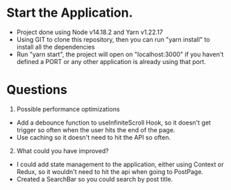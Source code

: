 # Start the Application.

- Project done using Node v14.18.2 and Yarn v1.22.17
- Using GIT to clone this repository, then you can run "yarn install" to install all the dependencies
- Run "yarn start", the project will open on "localhost:3000" if you haven't defined a PORT or any other application is already using that port.

# Questions

1. Possible performance optimizations

- Add a debounce function to useInfiniteScroll Hook, so it doesn't get trigger so often when the user hits the end of the page.
- Use caching so it doesn't need to hit the API so often.

2. What could you have improved?

- I could add state management to the application, either using Context or Redux, so it wouldn't need to hit the api when going to PostPage.
- Created a SearchBar so you could search by post title.
